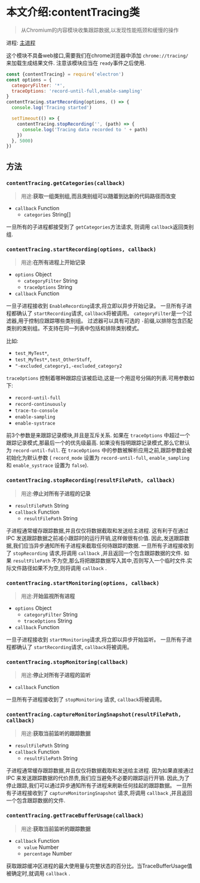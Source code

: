 # 本文介绍:contentTracing类
>从Chromium的内容模块收集跟踪数据,以发现性能瓶颈和缓慢的操作

进程: [主进程](../glossary.md#main-process)    

这个模块不具备web接口,需要我们在chrome浏览器中添加 `chrome://tracing/` 来加载生成结果文件.
注意该模块应当在 `ready`事件之后使用.
```JavaScript
const {contentTracing} = require('electron')
const options = {
  categoryFilter: '*',
  traceOptions: 'record-until-full,enable-sampling'
}
contentTracing.startRecording(options, () => {
  console.log('Tracing started')

  setTimeout(() => {
    contentTracing.stopRecording('', (path) => {
      console.log('Tracing data recorded to ' + path)
    })
  }, 5000)
})
```
## 方法

### `contentTracing.getCategories(callback)`
> 用途:**获取一组类别组,而且类别组可以随着到达新的代码路径而改变**

* `callback` Function
  * `categories` String[]

一旦所有的子进程都接受到了 `getCategories`方法请求,  则调用 `callback`返回类别组.

### `contentTracing.startRecording(options, callback)`
> 用途:**在所有进程上开始记录**

* `options` Object
  * `categoryFilter` String
  * `traceOptions` String
* `callback` Function

一旦子进程接收到 `EnableRecording`请求,将立即以异步开始记录。
一旦所有子进程都确认了 `startRecording`请求, `callback`将被调用。
 `categoryFilter`是一个过滤器,用于控制应跟踪哪些类别组。
 过滤器可以具有可选的 `-`前缀,以排除包含匹配类别的类别组。不支持在同一列表中包括和排除类别模式。

比如:
* `test_MyTest*`,
* `test_MyTest*,test_OtherStuff`,
* `"-excluded_category1,-excluded_category2`

`traceOptions` 控制着哪种跟踪应该被启动,这是一个用逗号分隔的列表.可用参数如下:

* `record-until-full`
* `record-continuously`
* `trace-to-console`
* `enable-sampling`
* `enable-systrace`

前3个参数是来跟踪记录模块,并且是互斥关系.
如果在 `traceOptions` 中超过一个跟踪记录模式,那最后一个的优先级最高.
如果没有指明跟踪记录模式,那么它默认为 `record-until-full`.
在 `traceOptions` 中的参数被解析应用之前,跟踪参数会被初始化为默认参数 ( `record_mode` 设置为
`record-until-full`, `enable_sampling` 和 `enable_systrace` 设置为 `false`).

### `contentTracing.stopRecording(resultFilePath, callback)`
> 用途:**停止对所有子进程的记录**

* `resultFilePath` String
* `callback` Function
  * `resultFilePath` String

子进程通常缓存跟踪数据,并且仅仅将数据截取和发送给主进程.
这有利于在通过 IPC 发送跟踪数据之前减小跟踪时的运行开销,这样做很有价值.
因此,发送跟踪数据,我们应当异步通知所有子进程来截取任何待跟踪的数据.
一旦所有子进程接收到了 `stopRecording` 请求,将调用 `callback` ,并且返回一个包含跟踪数据的文件.
如果 `resultFilePath` 不为空,那么将把跟踪数据写入其中,否则写入一个临时文件.实际文件路径如果不为空,则将调用 `callback` .

### `contentTracing.startMonitoring(options, callback)`
> 用途:**开始监视所有进程**

* `options` Object
  * `categoryFilter` String
  * `traceOptions` String
* `callback` Function

一旦子进程接收到 `startMonitoring`请求,将立即以异步开始监听。
一旦所有子进程都确认了 `startRecording`请求, `callback`将被调用。

### `contentTracing.stopMonitoring(callback)`
> 用途:**停止对所有子进程的监听**

* `callback` Function

一旦所有子进程接收到了 `stopMonitoring` 请求, `callback`将被调用。

### `contentTracing.captureMonitoringSnapshot(resultFilePath, callback)`
> 用途:**获取当前监听的跟踪数据**

* `resultFilePath` String
* `callback` Function
  * `resultFilePath` String

子进程通常缓存跟踪数据,并且仅仅将数据截取和发送给主进程.
因为如果直接通过 IPC 来发送跟踪数据的代价昂贵,我们应当避免不必要的跟踪运行开销.
因此,为了停止跟踪,我们可以通过异步通知所有子进程来刷新任何挂起的跟踪数据。
一旦所有子进程接收到了 `captureMonitoringSnapshot` 请求,将调用 `callback` ,并且返回一个包含跟踪数据的文件.


### `contentTracing.getTraceBufferUsage(callback)`
> 用途:**获取当前监听的跟踪数据**

* `callback` Function
  * `value` Number
  * `percentage` Number
  
获取跟踪缓冲区进程的最大使用量与完整状态的百分比。当TraceBufferUsage值被确定时,就调用 `callback` .